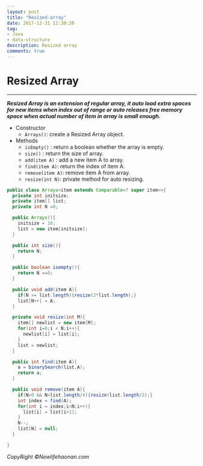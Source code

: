```yaml
---
layout: post
title: "Resized-array"
date: 2017-12-31 11:30:20
tag:
- Java
- data-structure
description: Resized array
comments: true
---
```

# Resized Array

<hr />

**_Resized Array is an extension of regular array, it auto load extra spaces for new items when index out of range or auto releases free memory space when actual number of item in array is small enough._**

* Constructor
  * `Arrays()`: create a Resized Array object.
* Methods
  * `isEmpty()` : return a boolean whether the array is empty.
  * `size()` : return the size of array.
  * `add(item A)` : add a new item A to array.
  * `find(item A)`: return the index of item A.
  * `remove(item A)`: remove item A from array.
  * `resize(int N)`: private method for auto resizing.

```java
public class Arrays<item extends Comparable<? super item>>{
  private int initsize;
  private item[] list;
  private int N =0;

  public Arrays(){
    initsize = 10;
    list = new item[initsize];
  }

  public int size(){
    return N;
  }

  public boolean isempty(){
    return N ==0;
  }

  public void add(item A){
    if(N >= list.length){resize(2*list.length);}
    list[N++] = A;
  }

  private void resize(int M){
    item[] newlist = new item[M];
    for(int i=0;i < N;i++){
      newlist[i] = list[i];
    }
    list = newlist;
  }

  public int find(item A){
    a = binarySearch(list,A);
    return a;
  }

  public void remove(item A){
    if(N>0 && N>list.length/4){resize(list.length/2);}
    int index = find(A);
    for(int i = index;i<N;i++){
      list[i] = list[i+1];
    }
    N--;
    list[N] = null;
  }

}
```
_CopyRight &copy;Newlifehaonan.com_
